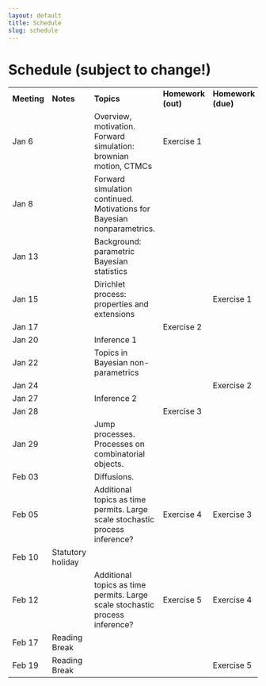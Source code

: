 ```yaml
---
layout: default
title: Schedule
slug: schedule
---
```


Schedule (subject to change!)
=============================


<table>  <tr>    <td><b>Meeting</b></td>    <td><b>Notes</b></td>    <td><b>Topics</b></td>    <td><b>Homework (out)</b></td>    <td><b>Homework (due)</b></td>  </tr>  <tr>    <td>Jan 6</td>    <td></td>    <td>Overview, motivation. Forward simulation: brownian motion, CTMCs</td>    <td>Exercise 1</td>    <td></td>  </tr>  <tr>    <td>Jan 8</td>    <td></td>    <td>Forward simulation continued. Motivations for Bayesian nonparametrics.</td>    <td></td>    <td></td>  </tr>  <tr>    <td>Jan 13</td>    <td></td>    <td>Background: parametric Bayesian statistics</td>    <td></td>    <td></td>  </tr>  <tr>    <td>Jan 15</td>    <td></td>    <td>Dirichlet process: properties and extensions</td>    <td></td>    <td>Exercise 1</td>  </tr>  <tr>    <td>Jan 17</td>    <td></td>    <td></td>    <td>Exercise 2</td>    <td></td>  </tr>  <tr>    <td>Jan 20</td>    <td></td>    <td>Inference 1</td>    <td></td>    <td></td>  </tr>  <tr>    <td>Jan 22</td>    <td></td>    <td>Topics in Bayesian non-parametrics</td>    <td></td>    <td></td>  </tr>  <tr>    <td>Jan 24</td>    <td></td>    <td></td>    <td></td>    <td>Exercise 2</td>  </tr>  <tr>    <td>Jan 27</td>    <td></td>    <td>Inference 2</td>    <td></td>    <td></td>  </tr>  <tr>    <td>Jan 28</td>    <td></td>    <td></td>    <td>Exercise 3</td>    <td></td>  </tr>  <tr>    <td>Jan 29</td>    <td></td>    <td>Jump processes. Processes on combinatorial objects.</td>    <td></td>    <td></td>  </tr>  <tr>    <td>Feb 03</td>    <td></td>    <td>Diffusions. </td>    <td></td>    <td></td>  </tr>  <tr>    <td>Feb 05</td>    <td></td>    <td>Additional topics as time permits. Large scale stochastic process inference?</td>    <td>Exercise 4</td>    <td>Exercise 3</td>  </tr>  <tr>    <td>Feb 10</td>    <td>Statutory holiday</td>    <td></td>    <td></td>    <td></td>  </tr>  <tr>    <td>Feb 12</td>    <td></td>    <td>Additional topics as time permits. Large scale stochastic process inference?</td>    <td>Exercise 5</td>    <td>Exercise 4</td>  </tr>  <tr>    <td>Feb 17</td>    <td>Reading Break</td>    <td></td>    <td></td>    <td></td>  </tr>  <tr>    <td>Feb 19</td>    <td>Reading Break</td>    <td></td>    <td></td>    <td>Exercise 5</td>  </tr><!-- schedule --></table>

